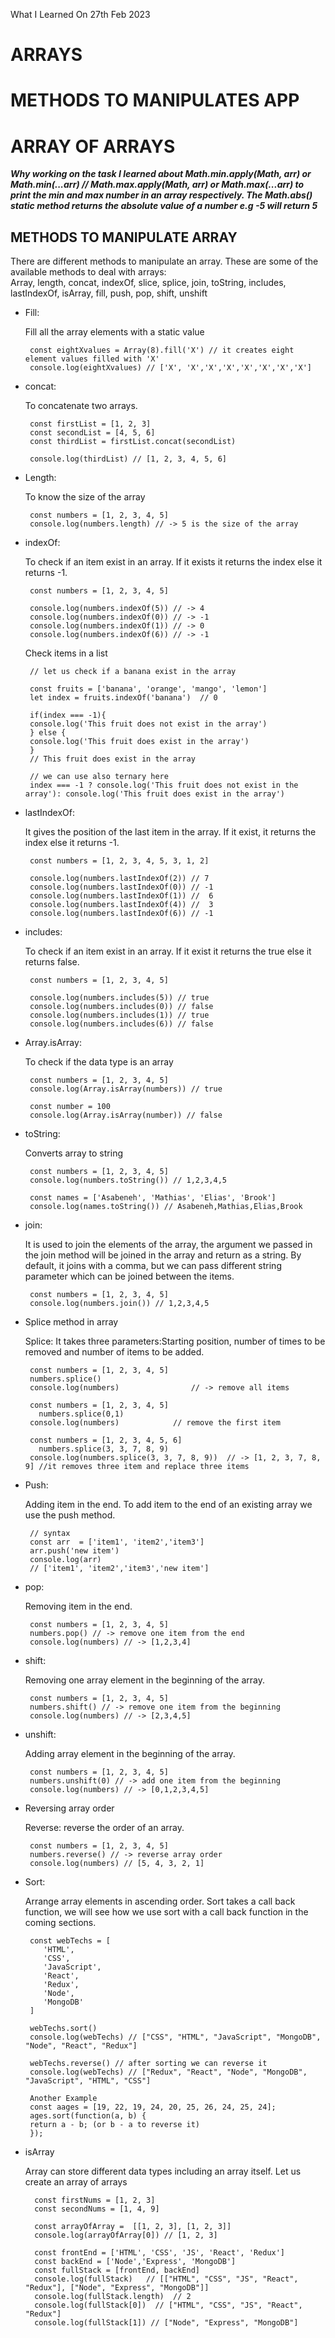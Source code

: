 What I Learned On 27th Feb 2023

# ARRAYS
# METHODS TO MANIPULATES APP
# ARRAY OF ARRAYS

<p><b><i>Why working on the task I learned about Math.min.apply(Math, arr) or Math.min(...arr) // Math.max.apply(Math, arr) or Math.max(...arr) to print the min and max number in an array respectively. The Math.abs() static method returns the absolute value of a number e.g -5 will return 5</i></b></p>


## METHODS TO MANIPULATE ARRAY
<p>There are different methods to manipulate an array. These are some of the available methods to deal with arrays: <br> Array, length, concat, indexOf, slice, splice, join, toString, includes, lastIndexOf, isArray, fill, push, pop, shift, unshift</p>

<ul><li> Fill:
 <p>Fill all the array elements with a static value</p>
  </li>
    
     const eightXvalues = Array(8).fill('X') // it creates eight element values filled with 'X'
     console.log(eightXvalues) // ['X', 'X','X','X','X','X','X','X']


<li> concat:
<p>To concatenate two arrays.</p>
</li>

     const firstList = [1, 2, 3]
     const secondList = [4, 5, 6]
     const thirdList = firstList.concat(secondList)

     console.log(thirdList) // [1, 2, 3, 4, 5, 6]


<li> Length:
<p>To know the size of the array</p>
</li>

     const numbers = [1, 2, 3, 4, 5]
     console.log(numbers.length) // -> 5 is the size of the array


<li> indexOf:
<p>To check if an item exist in an array. If it exists it returns the index else it returns -1.</p>
</li>

     const numbers = [1, 2, 3, 4, 5]

     console.log(numbers.indexOf(5)) // -> 4
     console.log(numbers.indexOf(0)) // -> -1
     console.log(numbers.indexOf(1)) // -> 0
     console.log(numbers.indexOf(6)) // -> -1


<p> Check items in a list</p>

     // let us check if a banana exist in the array

     const fruits = ['banana', 'orange', 'mango', 'lemon']
     let index = fruits.indexOf('banana')  // 0

     if(index === -1){
     console.log('This fruit does not exist in the array')  
     } else {
     console.log('This fruit does exist in the array')
     }
     // This fruit does exist in the array

     // we can use also ternary here
     index === -1 ? console.log('This fruit does not exist in the array'): console.log('This fruit does exist in the array')


<li> lastIndexOf:
<p> It gives the position of the last item in the array. If it exist, it returns the index else it returns -1.</p>
</li>

     const numbers = [1, 2, 3, 4, 5, 3, 1, 2]

     console.log(numbers.lastIndexOf(2)) // 7
     console.log(numbers.lastIndexOf(0)) // -1
     console.log(numbers.lastIndexOf(1)) //  6
     console.log(numbers.lastIndexOf(4)) //  3
     console.log(numbers.lastIndexOf(6)) // -1



<li> includes:
<p>To check if an item exist in an array. If it exist it returns the true else it returns false.</p>
</li>

     const numbers = [1, 2, 3, 4, 5]

     console.log(numbers.includes(5)) // true
     console.log(numbers.includes(0)) // false
     console.log(numbers.includes(1)) // true
     console.log(numbers.includes(6)) // false



<li> Array.isArray:
<p>To check if the data type is an array</p>
</li>

     const numbers = [1, 2, 3, 4, 5]
     console.log(Array.isArray(numbers)) // true

     const number = 100
     console.log(Array.isArray(number)) // false


<li> toString:
<p>Converts array to string</p>
</li>

     const numbers = [1, 2, 3, 4, 5]
     console.log(numbers.toString()) // 1,2,3,4,5

     const names = ['Asabeneh', 'Mathias', 'Elias', 'Brook']
     console.log(names.toString()) // Asabeneh,Mathias,Elias,Brook



<li> join:
<p> It is used to join the elements of the array, the argument we passed in the join method will be joined in the array and return as a string. By default, it joins with a comma, but we can pass different string parameter which can be joined between the items.</p>
</li>

     const numbers = [1, 2, 3, 4, 5]
     console.log(numbers.join()) // 1,2,3,4,5



<li> Splice method in array
<p>Splice: It takes three parameters:Starting position, number of times to be removed and number of items to be added.</p>
</li>

     const numbers = [1, 2, 3, 4, 5]
     numbers.splice()
     console.log(numbers)                // -> remove all items

     const numbers = [1, 2, 3, 4, 5]
	   numbers.splice(0,1)
     console.log(numbers)            // remove the first item

     const numbers = [1, 2, 3, 4, 5, 6]
	   numbers.splice(3, 3, 7, 8, 9)
     console.log(numbers.splice(3, 3, 7, 8, 9))  // -> [1, 2, 3, 7, 8, 9] //it removes three item and replace three items



<li> Push: 
<p>Adding item in the end. To add item to the end of an existing array we use the push method.</p>
</li>

     // syntax
     const arr  = ['item1', 'item2','item3']
     arr.push('new item')
     console.log(arr)
     // ['item1', 'item2','item3','new item']



<li> pop:
<p> Removing item in the end.</p>
</li>

     const numbers = [1, 2, 3, 4, 5]
     numbers.pop() // -> remove one item from the end
     console.log(numbers) // -> [1,2,3,4]



<li> shift: 
<p>Removing one array element in the beginning of the array.</p>
</li>

     const numbers = [1, 2, 3, 4, 5]
     numbers.shift() // -> remove one item from the beginning
     console.log(numbers) // -> [2,3,4,5]



<li> unshift:
<p> Adding array element in the beginning of the array.</p>
</li>

     const numbers = [1, 2, 3, 4, 5]
     numbers.unshift(0) // -> add one item from the beginning
     console.log(numbers) // -> [0,1,2,3,4,5]



<li> Reversing array order
<p>Reverse: reverse the order of an array.</p>
</li>

     const numbers = [1, 2, 3, 4, 5]
     numbers.reverse() // -> reverse array order
     console.log(numbers) // [5, 4, 3, 2, 1]



<li> Sort:
<p>Arrange array elements in ascending order. Sort takes a call back function, we will see how we use sort with a call back function in the coming sections.</p>
</li>

     const webTechs = [
        'HTML',
        'CSS',
        'JavaScript',
        'React',
        'Redux',
        'Node',
        'MongoDB'
     ]

     webTechs.sort()
     console.log(webTechs) // ["CSS", "HTML", "JavaScript", "MongoDB", "Node", "React", "Redux"]

     webTechs.reverse() // after sorting we can reverse it
     console.log(webTechs) // ["Redux", "React", "Node", "MongoDB", "JavaScript", "HTML", "CSS"]

     Another Example 
     const aages = [19, 22, 19, 24, 20, 25, 26, 24, 25, 24];
     ages.sort(function(a, b) {
     return a - b; (or b - a to reverse it)
     });

<li>isArray
<p> Array can store different data types including an array itself. Let us create an array of arrays</p>
</li>

      const firstNums = [1, 2, 3]
      const secondNums = [1, 4, 9]

      const arrayOfArray =  [[1, 2, 3], [1, 2, 3]]
      console.log(arrayOfArray[0]) // [1, 2, 3]

      const frontEnd = ['HTML', 'CSS', 'JS', 'React', 'Redux']
      const backEnd = ['Node','Express', 'MongoDB']
      const fullStack = [frontEnd, backEnd]
      console.log(fullStack)   // [["HTML", "CSS", "JS", "React", "Redux"], ["Node", "Express", "MongoDB"]]
      console.log(fullStack.length)  // 2
      console.log(fullStack[0])  // ["HTML", "CSS", "JS", "React", "Redux"]
      console.log(fullStack[1]) // ["Node", "Express", "MongoDB"]